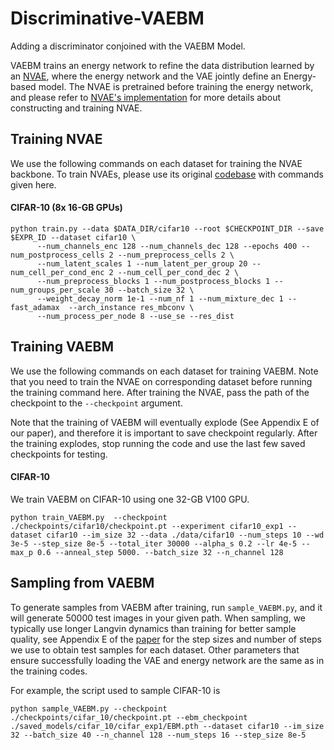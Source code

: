 # Discriminative-VAEBM #
Adding a discriminator conjoined with the VAEBM Model.

VAEBM trains an energy network to refine the data distribution learned by an [NVAE](https://arxiv.org/abs/2007.03898), where the energy network and the VAE jointly define an Energy-based model.
The NVAE is pretrained before training the energy network, and please refer to [NVAE's implementation](https://github.com/NVlabs/NVAE) for more details about constructing and training NVAE.

## Training NVAE ##
We use the following commands on each dataset for training the NVAE backbone. To train NVAEs, please use its original [codebase](https://github.com/NVlabs/NVAE) with commands given here.
#### CIFAR-10 (8x 16-GB GPUs) ####
```
python train.py --data $DATA_DIR/cifar10 --root $CHECKPOINT_DIR --save $EXPR_ID --dataset cifar10 \
      --num_channels_enc 128 --num_channels_dec 128 --epochs 400 --num_postprocess_cells 2 --num_preprocess_cells 2 \
      --num_latent_scales 1 --num_latent_per_group 20 --num_cell_per_cond_enc 2 --num_cell_per_cond_dec 2 \
      --num_preprocess_blocks 1 --num_postprocess_blocks 1 --num_groups_per_scale 30 --batch_size 32 \
      --weight_decay_norm 1e-1 --num_nf 1 --num_mixture_dec 1 --fast_adamax  --arch_instance res_mbconv \
      --num_process_per_node 8 --use_se --res_dist
```

## Training VAEBM ##
We use the following commands on each dataset for training VAEBM. Note that you need to train the NVAE on corresponding dataset before running the training command here.
After training the NVAE, pass the path of the checkpoint to the `--checkpoint` argument.

Note that the training of VAEBM will eventually explode (See Appendix E of our paper), and therefore it is important to save checkpoint regularly. After the training explodes, stop running the code and use the last few saved checkpoints for testing.
#### CIFAR-10 ####

We train VAEBM on CIFAR-10 using one 32-GB V100 GPU. 
```
python train_VAEBM.py  --checkpoint ./checkpoints/cifar10/checkpoint.pt --experiment cifar10_exp1 --dataset cifar10 --im_size 32 --data ./data/cifar10 --num_steps 10 --wd 3e-5 --step_size 8e-5 --total_iter 30000 --alpha_s 0.2 --lr 4e-5 --max_p 0.6 --anneal_step 5000. --batch_size 32 --n_channel 128
```

## Sampling from VAEBM ##
To generate samples from VAEBM after training, run ```sample_VAEBM.py```, and it will generate 50000 test images in your given path. When sampling, we typically use 
longer Langvin dynamics than training for better sample quality, see Appendix E of the [paper](https://arxiv.org/abs/2010.00654) for the step sizes and number of steps we use to obtain test samples
for each dataset. Other parameters that ensure successfully loading the VAE and energy network are the same as in the training codes. 

For example, the script used to sample CIFAR-10 is
```
python sample_VAEBM.py --checkpoint ./checkpoints/cifar_10/checkpoint.pt --ebm_checkpoint ./saved_models/cifar_10/cifar_exp1/EBM.pth --dataset cifar10 --im_size 32 --batch_size 40 --n_channel 128 --num_steps 16 --step_size 8e-5 
```
